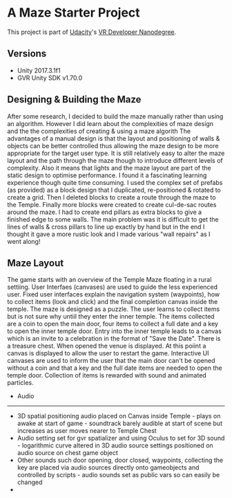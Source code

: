# A Maze Starter Project

This project is part of [Udacity](https://www.udacity.com "Udacity - Be in demand")'s [VR Developer Nanodegree](https://www.udacity.com/course/vr-developer-nanodegree--nd017).

## Versions
- Unity 2017.3.1f1
- GVR Unity SDK v1.70.0

Designing & Building the Maze
-----------------------------------
After some research, I decided to build the maze manually rather than using an algorithm. However I did learn about the complexities of maze design and the the complexities of creating & using a maze algorith
The advantages of a manual design is that the layout and positioning of walls & objects can be better controlled thus allowing the maze design to be more appropriate for the target user type.  It is still relatively easy to alter the maze layout and the path through the maze though to introduce different levels of complexity.
Also it means that lights and the maze layout are part of the static design to optimise performance.
I found it a fascinating learning experience though quite time consuming.
I used the complex set of prefabs (as provided) as a block design that I duplicated, re-positioned & rotated to create a grid. Then I deleted blocks to create a route through the maze to the Temple. Finally more blocks were created to create cul-de-sac routes around the maze.
I had to create end pillars as extra blocks to give a finished edge to some walls.
The main problem was it is difficult to get the lines of walls & cross pillars to line up exactly by hand but in the end I thought it gave a more rustic look and I made various "wall repairs" as I went along!

Maze Layout
---------------
The game starts with an overview of the Temple Maze floating in a rural settiing. User Interfaes (canvases) are used to guide the less experienced user. 
Fixed user interfaces explain the navigation system (waypoints), how to collect items (look and click) and the final completion canvas inside the temple. 
The maze is designed as a puzzle. The user learns to collect items but is not sure why untiil they enter the inner temple. The items collected are a coin to open the main door, four items to collect a full date and a key to open the inner temple door. Entry into the inner temple leads to a canvas which is an invite to a celebration in the format of "Save the Date". There is a treasure chest. When opened the venue is displayed.
At this poiint a canvas is displayed to allow the user to restart the game.
Interactive UI canvases are used to inform the user that the main door can't be opened without a coin and that a key and the full date items are needed to open the temple door.
Collection of items is rewarded with sound and animated particles.

* Audio
--------
* 3D spatial positioning audio placed on Canvas inside Temple - plays on awake at start of game - soundtrack barely audible at start of scene but increases as user moves nearer to Temple Chest
* Audio setting set for gvr spatializer and using Oculus to set for 3D sound - logarithmic curve altered in 3D audio source settings positioned on audio source on chest game object
* Other sounds such door opening, door closed, waypoints, collecting the key are placed via audio sources directly onto gameobjects and controlled by scripts - audio sounds set as public vars so can easily be changed
*


